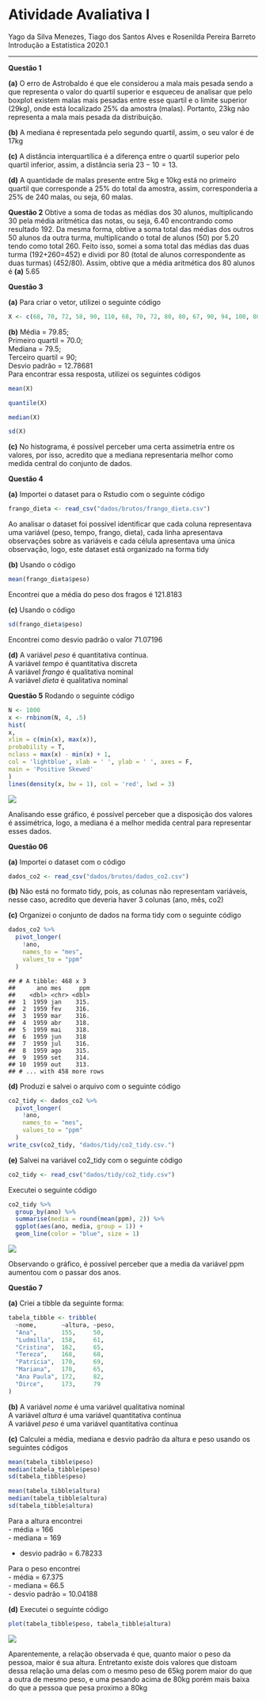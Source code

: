 Atividade Avaliativa I
================
Yago da Silva Menezes, Tiago dos Santos Alves e Rosenilda Pereira
Barreto </br>
Introdução a Estatistica 2020.1

------------------------------------------------------------------------

**Questão 1**

**(a)** O erro de Astrobaldo é que ele considerou a mala mais pesada
sendo a que representa o valor do quartil superior e esqueceu de
analisar que pelo boxplot existem malas mais pesadas entre esse quartil
e o limite superior (29kg), onde está localizado 25% da amostra (malas).
Portanto, 23kg não representa a mala mais pesada da distribuição.

**(b)** A mediana é representada pelo segundo quartil, assim, o seu
valor é de 17kg

**(c)** A distância interquartílica é a diferença entre o quartil
superior pelo quartil inferior, assim, a distância seria 23 − 10 = 13.

**(d)** A quantidade de malas presente entre 5kg e 10kg está no primeiro
quartil que corresponde a 25% do total da amostra, assim, corresponderia
a 25% de 240 malas, ou seja, 60 malas.

**Questão 2** Obtive a soma de todas as médias dos 30 alunos,
multiplicando 30 pela média aritmética das notas, ou seja, 6.40
encontrando como resultado 192. Da mesma forma, obtive a soma total das
médias dos outros 50 alunos da outra turma, multiplicando o total de
alunos (50) por 5.20 tendo como total 260. Feito isso, somei a soma
total das médias das duas turma (192+260=452) e dividi por 80 (total de
alunos correspondente as duas turmas) (452/80). Assim, obtive que a
média aritmética dos 80 alunos é **(a)** 5.65

**Questão 3**

**(a)** Para criar o vetor, utilizei o seguinte código

``` r
X <- c(68, 70, 72, 58, 90, 110, 68, 70, 72, 80, 80, 67, 90, 94, 100, 80, 75, 79, 84, 90)
```

**(b)** Média = 79.85; </br> Primeiro quartil = 70.0; </br> Mediana =
79.5; </br> Terceiro quartil = 90; </br> Desvio padrão = 12.78681 </br>
Para encontrar essa resposta, utilizei os seguintes códigos

``` r
mean(X)

quantile(X)

median(X)

sd(X)
```

**(c)** No histograma, é possível perceber uma certa assimetria entre os
valores, por isso, acredito que a mediana representaria melhor como
medida central do conjunto de dados.

**Questão 4**

**(a)** Importei o dataset para o Rstudio com o seguinte código

``` r
frango_dieta <- read_csv("dados/brutos/frango_dieta.csv")
```

Ao analisar o dataset foi possível identificar que cada coluna
representava uma variável (peso, tempo, frango, dieta), cada linha
apresentava observações sobre as variáveis e cada célula apresentava uma
única observação, logo, este dataset está organizado na forma tidy

**(b)** Usando o código

``` r
mean(frango_dieta$peso)
```

Encontrei que a média do peso dos fragos é 121.8183

**(c)** Usando o código

``` r
sd(frango_dieta$peso)
```

Encontrei como desvio padrão o valor 71.07196

**(d)** A variável *peso* é quantitativa contínua.</br> A variável
*tempo* é quantitativa discreta </br> A variável *frango* é qualitativa
nominal </br> A variável *dieta* é qualitativa nominal

**Questão 5** Rodando o seguinte código

``` r
N <- 1000
x <- rnbinom(N, 4, .5)
hist(
x,
xlim = c(min(x), max(x)),
probability = T,
nclass = max(x) - min(x) + 1,
col = 'lightblue', xlab = ' ', ylab = ' ', axes = F,
main = 'Positive Skewed'
)
lines(density(x, bw = 1), col = 'red', lwd = 3)
```

![](readme_files/figure-gfm/unnamed-chunk-6-1.png)<!-- -->

Analisando esse gráfico, é possível perceber que a disposição dos
valores é assimétrica, logo, a mediana é a melhor medida central para
representar esses dados.

**Questão 06**

**(a)** Importei o dataset com o código

``` r
dados_co2 <- read_csv("dados/brutos/dados_co2.csv")
```

**(b)** Não está no formato tidy, pois, as colunas não representam
variáveis, nesse caso, acredito que deveria haver 3 colunas (ano, mês,
co2)

**(c)** Organizei o conjunto de dados na forma tidy com o seguinte
código

``` r
dados_co2 %>%                
  pivot_longer(
    !ano,              
    names_to = "mes",    
    values_to = "ppm"  
  )
```

    ## # A tibble: 468 x 3
    ##      ano mes     ppm
    ##    <dbl> <chr> <dbl>
    ##  1  1959 jan    315.
    ##  2  1959 fev    316.
    ##  3  1959 mar    316.
    ##  4  1959 abr    318.
    ##  5  1959 mai    318.
    ##  6  1959 jun    318 
    ##  7  1959 jul    316.
    ##  8  1959 ago    315.
    ##  9  1959 set    314.
    ## 10  1959 out    313.
    ## # ... with 458 more rows

**(d)** Produzi e salvei o arquivo com o seguinte código

``` r
co2_tidy <- dados_co2 %>%
  pivot_longer(
    !ano,
    names_to = "mes",
    values_to = "ppm"
  )
write_csv(co2_tidy, "dados/tidy/co2_tidy.csv.")
```

**(e)** Salvei na variável co2\_tidy com o seguinte código

``` r
co2_tidy <- read_csv("dados/tidy/co2_tidy.csv") 
```

Executei o seguinte código

``` r
co2_tidy %>% 
  group_by(ano) %>% 
  summarise(media = round(mean(ppm), 2)) %>% 
  ggplot(aes(ano, media, group = 1)) + 
  geom_line(color = "blue", size = 1)
```

![](readme_files/figure-gfm/unnamed-chunk-11-1.png)<!-- -->

Observando o gráfico, é possível perceber que a media da variável ppm
aumentou com o passar dos anos.

**Questão 7**

**(a)** Criei a tibble da seguinte forma:

``` r
tabela_tibble <- tribble(
  ~nome,       ~altura, ~peso,
  "Ana",       155,     50,
  "Ludmilla",  158,     61,
  "Cristina",  162,     65,
  "Tereza",    168,     68,
  "Patrícia",  170,     69,
  "Mariana",   170,     65,
  "Ana Paula", 172,     82,
  "Dirce",     173,     79
)
```

**(b)** A variável *nome* é uma variável qualitativa nominal </br> A
variável *altura* é uma variável quantitativa contínua </br> A variável
*peso* é uma variável quantitativa contínua

**(c)** Calculei a média, mediana e desvio padrão da altura e peso
usando os seguintes códigos

``` r
mean(tabela_tibble$peso)
median(tabela_tibble$peso)
sd(tabela_tibble$peso)

mean(tabela_tibble$altura)
median(tabela_tibble$altura)
sd(tabela_tibble$altura)
```

Para a altura encontrei </br> - média = 166 </br> - mediana = 169 </br>
- desvio padrão = 6.78233

Para o peso encontrei </br> - média = 67.375 </br> - mediana = 66.5
</br> - desvio padrão = 10.04188

**(d)** Executei o seguinte código

``` r
plot(tabela_tibble$peso, tabela_tibble$altura)
```

![](readme_files/figure-gfm/unnamed-chunk-14-1.png)<!-- -->

Aparentemente, a relação observada é que, quanto maior o peso da pessoa,
maior é sua altura. Entretanto existe dois valores que distoam dessa
relação uma delas com o mesmo peso de 65kg porem maior do que a outra de
mesmo peso, e uma pesando acima de 80kg porém mais baixa do que a pessoa
que pesa proximo a 80kg
